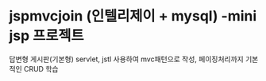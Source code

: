 # jspmvcjoin (인텔리제이 + mysql) -mini jsp 프로젝트
 답변형 게시판(기본형) servlet, jstl 사용하여 mvc패턴으로 작성, 페이징처리까지 기본적인 CRUD 학습
 
